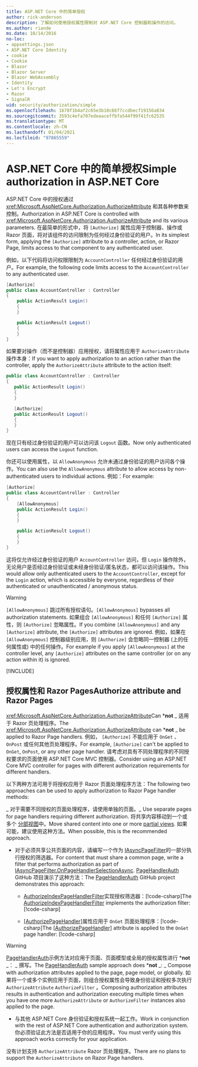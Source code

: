 ```yaml
---
title: ASP.NET Core 中的简单授权
author: rick-anderson
description: 了解如何使用授权属性限制对 ASP.NET Core 控制器和操作的访问。
ms.author: riande
ms.date: 10/14/2016
no-loc:
- appsettings.json
- ASP.NET Core Identity
- cookie
- Cookie
- Blazor
- Blazor Server
- Blazor WebAssembly
- Identity
- Let's Encrypt
- Razor
- SignalR
uid: security/authorization/simple
ms.openlocfilehash: 1678f1b4af2c65e3b10c66f7ccdbecf19156a834
ms.sourcegitcommit: 3593c4efa707edeaaceffbfa544f99f41fc62535
ms.translationtype: MT
ms.contentlocale: zh-CN
ms.lasthandoff: 01/04/2021
ms.locfileid: "97865559"
---
```

# <a name="simple-authorization-in-aspnet-core"></a><span data-ttu-id="11af2-103">ASP.NET Core 中的简单授权</span><span class="sxs-lookup"><span data-stu-id="11af2-103">Simple authorization in ASP.NET Core</span></span>

<a name="security-authorization-simple"></a>

<span data-ttu-id="11af2-104">ASP.NET Core 中的授权通过 <xref:Microsoft.AspNetCore.Authorization.AuthorizeAttribute> 和其各种参数来控制。</span><span class="sxs-lookup"><span data-stu-id="11af2-104">Authorization in ASP.NET Core is controlled with <xref:Microsoft.AspNetCore.Authorization.AuthorizeAttribute> and its various parameters.</span></span> <span data-ttu-id="11af2-105">在最简单的形式中，将 `[Authorize]` 属性应用于控制器、操作或 Razor 页面，将对该组件的访问限制为任何经过身份验证的用户。</span><span class="sxs-lookup"><span data-stu-id="11af2-105">In its simplest form, applying the `[Authorize]` attribute to a controller, action, or Razor Page, limits access to that component to any authenticated user.</span></span>

<span data-ttu-id="11af2-106">例如，以下代码将访问权限限制为 `AccountController` 任何经过身份验证的用户。</span><span class="sxs-lookup"><span data-stu-id="11af2-106">For example, the following code limits access to the `AccountController` to any authenticated user.</span></span>

```csharp
[Authorize]
public class AccountController : Controller
{
    public ActionResult Login()
    {
    }

    public ActionResult Logout()
    {
    }
}
```

<span data-ttu-id="11af2-107">如果要对操作（而不是控制器）应用授权，请将属性应用于 `AuthorizeAttribute` 操作本身：</span><span class="sxs-lookup"><span data-stu-id="11af2-107">If you want to apply authorization to an action rather than the controller, apply the `AuthorizeAttribute` attribute to the action itself:</span></span>

```csharp
public class AccountController : Controller
{
   public ActionResult Login()
   {
   }

   [Authorize]
   public ActionResult Logout()
   {
   }
}
```

<span data-ttu-id="11af2-108">现在只有经过身份验证的用户可以访问该 `Logout` 函数。</span><span class="sxs-lookup"><span data-stu-id="11af2-108">Now only authenticated users can access the `Logout` function.</span></span>

<span data-ttu-id="11af2-109">你还可以使用属性，以 `AllowAnonymous` 允许未通过身份验证的用户访问各个操作。</span><span class="sxs-lookup"><span data-stu-id="11af2-109">You can also use the `AllowAnonymous` attribute to allow access by non-authenticated users to individual actions.</span></span> <span data-ttu-id="11af2-110">例如：</span><span class="sxs-lookup"><span data-stu-id="11af2-110">For example:</span></span>

```csharp
[Authorize]
public class AccountController : Controller
{
    [AllowAnonymous]
    public ActionResult Login()
    {
    }

    public ActionResult Logout()
    {
    }
}
```

<span data-ttu-id="11af2-111">这将仅允许经过身份验证的用户 `AccountController` 访问，但 `Login` 操作除外，无论用户是否经过身份验证或未经身份验证/匿名状态，都可以访问该操作。</span><span class="sxs-lookup"><span data-stu-id="11af2-111">This would allow only authenticated users to the `AccountController`, except for the `Login` action, which is accessible by everyone, regardless of their authenticated or unauthenticated / anonymous status.</span></span>

> [!WARNING]
> <span data-ttu-id="11af2-112">`[AllowAnonymous]` 跳过所有授权语句。</span><span class="sxs-lookup"><span data-stu-id="11af2-112">`[AllowAnonymous]` bypasses all authorization statements.</span></span> <span data-ttu-id="11af2-113">如果组合 `[AllowAnonymous]` 和任何 `[Authorize]` 属性，则 `[Authorize]` 忽略属性。</span><span class="sxs-lookup"><span data-stu-id="11af2-113">If you combine `[AllowAnonymous]` and any `[Authorize]` attribute, the `[Authorize]` attributes are ignored.</span></span> <span data-ttu-id="11af2-114">例如，如果在 `[AllowAnonymous]` 控制器级别应用，则 `[Authorize]` 会忽略同一控制器 (上的任何属性或) 中的任何操作。</span><span class="sxs-lookup"><span data-stu-id="11af2-114">For example if you apply `[AllowAnonymous]` at the controller level, any `[Authorize]` attributes on the same controller (or on any action within it) is ignored.</span></span>

[!INCLUDE[](~/includes/requireAuth.md)]

<a name="aarp"></a>

## <a name="authorize-attribute-and-no-locrazor-pages"></a><span data-ttu-id="11af2-115">授权属性和 Razor Pages</span><span class="sxs-lookup"><span data-stu-id="11af2-115">Authorize attribute and Razor Pages</span></span>

<span data-ttu-id="11af2-116"><xref:Microsoft.AspNetCore.Authorization.AuthorizeAttribute>Can \***not** _ 适用于 Razor 页处理程序。</span><span class="sxs-lookup"><span data-stu-id="11af2-116">The <xref:Microsoft.AspNetCore.Authorization.AuthorizeAttribute> can \***not** _ be applied to Razor Page handlers.</span></span> <span data-ttu-id="11af2-117">例如， `[Authorize]` 不能应用于 `OnGet` 、 `OnPost` 或任何其他页处理程序。</span><span class="sxs-lookup"><span data-stu-id="11af2-117">For example, `[Authorize]` can't be applied to `OnGet`, `OnPost`, or any other page handler.</span></span> <span data-ttu-id="11af2-118">请考虑对具有不同处理程序的不同授权要求的页面使用 ASP.NET Core MVC 控制器。</span><span class="sxs-lookup"><span data-stu-id="11af2-118">Consider using an ASP.NET Core MVC controller for pages with different authorization requirements for different handlers.</span></span>

<span data-ttu-id="11af2-119">以下两种方法可用于将授权应用于 Razor 页面处理程序方法：</span><span class="sxs-lookup"><span data-stu-id="11af2-119">The following two approaches can be used to apply authorization to Razor Page handler methods:</span></span>

<span data-ttu-id="11af2-120">_ 对于需要不同授权的页面处理程序，请使用单独的页面。</span><span class="sxs-lookup"><span data-stu-id="11af2-120">_ Use separate pages for page handlers requiring different authorization.</span></span> <span data-ttu-id="11af2-121">将共享内容移动到一个或多个 [分部视图](xref:mvc/views/partial)中。</span><span class="sxs-lookup"><span data-stu-id="11af2-121">Move shared content into one or more [partial views](xref:mvc/views/partial).</span></span> <span data-ttu-id="11af2-122">如果可能，建议使用这种方法。</span><span class="sxs-lookup"><span data-stu-id="11af2-122">When possible, this is the recommended approach.</span></span>
* <span data-ttu-id="11af2-123">对于必须共享公共页面的内容，请编写一个作为 [IAsyncPageFilter](xref:Microsoft.AspNetCore.Mvc.Filters.IAsyncPageFilter.OnPageHandlerSelectionAsync%2A)的一部分执行授权的筛选器。</span><span class="sxs-lookup"><span data-stu-id="11af2-123">For content that must share a common page, write a filter that performs authorization as part of [IAsyncPageFilter.OnPageHandlerSelectionAsync](xref:Microsoft.AspNetCore.Mvc.Filters.IAsyncPageFilter.OnPageHandlerSelectionAsync%2A).</span></span> <span data-ttu-id="11af2-124">[PageHandlerAuth](https://github.com/dotnet/AspNetCore.Docs/tree/master/aspnetcore/security/authorization/simple/samples/3.1/PageHandlerAuth) GitHub 项目演示了这种方法：</span><span class="sxs-lookup"><span data-stu-id="11af2-124">The [PageHandlerAuth](https://github.com/dotnet/AspNetCore.Docs/tree/master/aspnetcore/security/authorization/simple/samples/3.1/PageHandlerAuth) GitHub project demonstrates this approach:</span></span>
  * <span data-ttu-id="11af2-125">[AuthorizeIndexPageHandlerFilter](https://github.com/dotnet/AspNetCore.Docs/blob/master/aspnetcore/security/authorization/simple/samples/3.1/PageHandlerAuth/AuthorizeIndexPageHandlerFilter.cs)实现授权筛选器：[!code-csharp[](~/security/authorization/simple/samples/3.1/PageHandlerAuth/Pages/Index.cshtml.cs?name=snippet)]</span><span class="sxs-lookup"><span data-stu-id="11af2-125">The [AuthorizeIndexPageHandlerFilter](https://github.com/dotnet/AspNetCore.Docs/blob/master/aspnetcore/security/authorization/simple/samples/3.1/PageHandlerAuth/AuthorizeIndexPageHandlerFilter.cs) implements the authorization filter: [!code-csharp[](~/security/authorization/simple/samples/3.1/PageHandlerAuth/Pages/Index.cshtml.cs?name=snippet)]</span></span>

  * <span data-ttu-id="11af2-126">[[AuthorizePageHandler]](https://github.com/dotnet/AspNetCore.Docs/tree/master/aspnetcore/security/authorization/simple/samples/3.1/PageHandlerAuth/Pages/Index.cshtml.cs#L16)属性应用于 `OnGet` 页面处理程序：[!code-csharp[](~/security/authorization/simple/samples/3.1/PageHandlerAuth/AuthorizeIndexPageHandlerFilter.cs?name=snippet)]</span><span class="sxs-lookup"><span data-stu-id="11af2-126">The [[AuthorizePageHandler]](https://github.com/dotnet/AspNetCore.Docs/tree/master/aspnetcore/security/authorization/simple/samples/3.1/PageHandlerAuth/Pages/Index.cshtml.cs#L16) attribute is applied to the `OnGet` page handler: [!code-csharp[](~/security/authorization/simple/samples/3.1/PageHandlerAuth/AuthorizeIndexPageHandlerFilter.cs?name=snippet)]</span></span>

> [!WARNING]
> <span data-ttu-id="11af2-127">[PageHandlerAuth](https://github.com/pranavkm/PageHandlerAuth)示例方法对应用于页面、页面模型或全局的授权属性进行 \***not** _： _ 撰写。</span><span class="sxs-lookup"><span data-stu-id="11af2-127">The [PageHandlerAuth](https://github.com/pranavkm/PageHandlerAuth) sample approach does \***not** _: _ Compose with authorization attributes applied to the page, page model, or globally.</span></span> <span data-ttu-id="11af2-128">如果将一个或多个实例应用于页面，则组合授权属性会导致身份验证和授权多次执行 `AuthorizeAttribute` `AuthorizeFilter` 。</span><span class="sxs-lookup"><span data-stu-id="11af2-128">Composing authorization attributes results in authentication and authorization executing multiple times when you have one more `AuthorizeAttribute` or `AuthorizeFilter` instances also applied to the page.</span></span>
> * <span data-ttu-id="11af2-129">与其他 ASP.NET Core 身份验证和授权系统一起工作。</span><span class="sxs-lookup"><span data-stu-id="11af2-129">Work in conjunction with the rest of ASP.NET Core authentication and authorization system.</span></span> <span data-ttu-id="11af2-130">你必须验证此方法是否适用于你的应用程序。</span><span class="sxs-lookup"><span data-stu-id="11af2-130">You must verify using this approach works correctly for your application.</span></span>

<span data-ttu-id="11af2-131">没有计划支持 `AuthorizeAttribute` Razor 页处理程序。</span><span class="sxs-lookup"><span data-stu-id="11af2-131">There are no plans to support the `AuthorizeAttribute` on Razor Page handlers.</span></span> 
